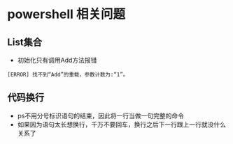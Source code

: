 # powershell 相关问题

## List集合

- 初始化只有调用Add方法报错

```text
[ERROR] 找不到“Add”的重载，参数计数为:“1”。
```

## 代码换行

- ps不用分号标识语句的结束，因此将一行当做一句完整的命令
- 如果因为语句太长想换行，千万不要回车，换行之后下一行跟上一行就没什么关系了